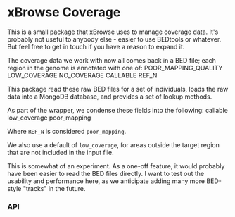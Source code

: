 xBrowse Coverage
================

This is a small package that xBrowse uses to manage coverage data.
It's probably not useful to anybody else - easier to use BEDtools or whatever.
But feel free to get in touch if you have a reason to expand it.

The coverage data we work with now all comes back in a BED file; each region in the genome is annotated with one of:
    POOR_MAPPING_QUALITY
    LOW_COVERAGE
    NO_COVERAGE
    CALLABLE
    REF_N

This package read these raw BED files for a set of individuals,
loads the raw data into a MongoDB database, and provides a set of lookup methods.

As part of the wrapper, we condense these fields into the following:
    callable
    low_coverage
    poor_mapping

Where `REF_N` is considered `poor_mapping`.

We also use a default of `low_coverage`, for areas outside the target region that are not included in the input file.

This is somewhat of an experiment. As a one-off feature, it would probably have been easier to read the BED files directly.
I want to test out the usability and performance here, as we anticipate adding many more BED-style "tracks" in the future.

### API

